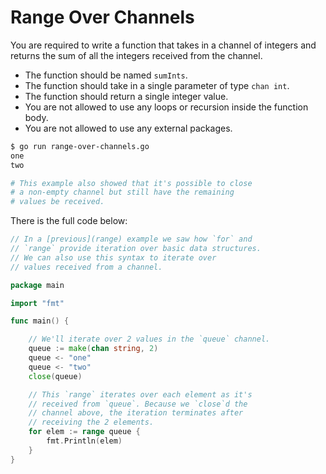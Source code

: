 # Range Over Channels

You are required to write a function that takes in a channel of integers and returns the sum of all the integers received from the channel.

- The function should be named `sumInts`.
- The function should take in a single parameter of type `chan int`.
- The function should return a single integer value.
- You are not allowed to use any loops or recursion inside the function body.
- You are not allowed to use any external packages.

```sh
$ go run range-over-channels.go
one
two

# This example also showed that it's possible to close
# a non-empty channel but still have the remaining
# values be received.
```

There is the full code below:

```go
// In a [previous](range) example we saw how `for` and
// `range` provide iteration over basic data structures.
// We can also use this syntax to iterate over
// values received from a channel.

package main

import "fmt"

func main() {

	// We'll iterate over 2 values in the `queue` channel.
	queue := make(chan string, 2)
	queue <- "one"
	queue <- "two"
	close(queue)

	// This `range` iterates over each element as it's
	// received from `queue`. Because we `close`d the
	// channel above, the iteration terminates after
	// receiving the 2 elements.
	for elem := range queue {
		fmt.Println(elem)
	}
}

```
